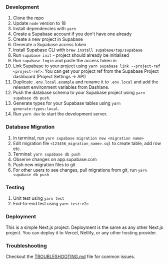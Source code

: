 ### Development

1. Clone the repo
2. Update `node` version to 18
3. Install dependencies with `yarn`
4. Create a Supabase account if you don't have one already
5. Create a new project in Supabase
6. Generate a Supabase access token
7. Install Supabase CLI with `brew install supabase/tap/supabase`
8. Run `supabase init` - project should already be initialised
9. Run `supabase login` and paste the access token in
10. Link Supabase to your project using `yarn supabase link --project-ref <project-ref>`. You can get your project ref from the Supabase Project dashboard (Project Settings -> API)
11. Duplicate `.env.local.example` and rename it to `.env.local` and add the relevant environment variables from Dashlane.
12. Push the database schema to your Supabase project using `yarn supabase db push`.
13. Generate types for your Supabase tables using `yarn generate:types:local`.
14. Run `yarn dev` to start the development server.

### Database Migration

1. In terminal, run `yarn supabase migration new <migration name>`
2. Edit migration file `<123456_migration_name>.sql` to create table, add row etc.
3. Terminal: `yarn supabase db push`
4. Observe changes on app.supabase.com
5. Push new migration files to git
6. For other users to see changes, pull migrations from git, run `yarn supabase db push`

### Testing

1. Unit test using `yarn test`
2. End-to-end test using `yarn test:e2e`

### Deployment

This is a simple Next.js project. Deployment is the same as any other Next.js project. You can deploy it to Vercel, Netlify, or any other hosting provider.

### Troubleshooting

Checkout the [TROUBLESHOOTING.md](./TROUBLESHOOTING.md) file for common issues.
